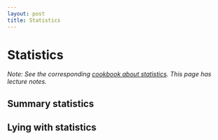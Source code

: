 ```yaml
---
layout: post
title: Statistics
---
```


# Statistics

*Note: See the corresponding [cookbook about statistics](/cookbook/statistics.html). This page has lecture notes.*

## Summary statistics

## Lying with statistics



